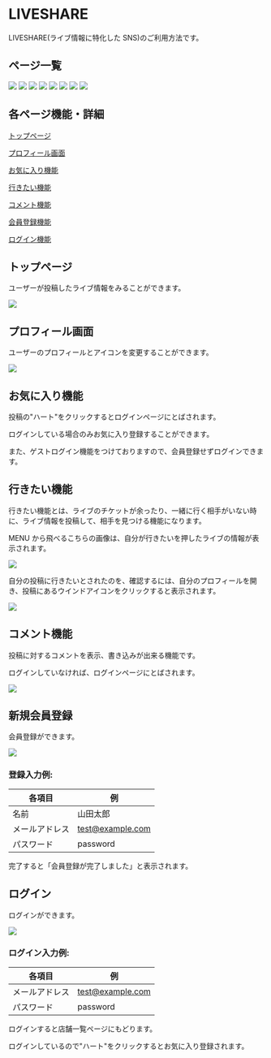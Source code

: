 # LIVESHARE

LIVESHARE(ライブ情報に特化した SNS)のご利用方法です。

## ページ一覧

<img src="./src/assets/スクリーンショット 1.png">
<img src="./src/assets/スクリーンショット 2.png">
<img src="./src/assets/スクリーンショット 3.png">
<img src="./src/assets/スクリーンショット 4.png">
<img src="./src/assets/スクリーンショット 8.png">
<img src="./src/assets/スクリーンショット 5.png">
<img src="./src/assets/スクリーンショット 6.png">
<img src="./src/assets/スクリーンショット 7.png">

## 各ページ機能・詳細

[トップページ](#top)

[プロフィール画面](#profile)

[お気に入り機能](#favorite)

[行きたい機能](#want)

[コメント機能](#comment)

[会員登録機能](#register)

[ログイン機能](#login)

## トップページ<a id=top></a>

ユーザーが投稿したライブ情報をみることができます。

<img src="./src/assets/スクリーンショット 1.png">

## プロフィール画面<a id=profile></a>

ユーザーのプロフィールとアイコンを変更することができます。

<img src="./src/assets/スクリーンショット 2.png">

## お気に入り機能<a id=favorite></a>

投稿の"ハート"をクリックするとログインページにとばされます。

ログインしている場合のみお気に入り登録することができます。

また、ゲストログイン機能をつけておりますので、会員登録せずログインできます。

## 行きたい機能<a id=want></a>

行きたい機能とは、ライブのチケットが余ったり、一緒に行く相手がいない時に、ライブ情報を投稿して、相手を見つける機能になります。

MENU から飛べるこちらの画像は、自分が行きたいを押したライブの情報が表示されます。

<img src="./src/assets/スクリーンショット 4.png">

自分の投稿に行きたいとされたのを、確認するには、自分のプロフィールを開き、投稿にあるウインドアイコンをクリックすると表示されます。

<img src="./src/assets/スクリーンショット 8.png">

## コメント機能<a id=comment></a>

投稿に対するコメントを表示、書き込みが出来る機能です。

ログインしていなければ、ログインページにとばされます。

<img src="./src/assets/スクリーンショット 5.png">

## 新規会員登録<a id=register></a>

会員登録ができます。

<img src="./src/assets/スクリーンショット 6.png">

### 登録入力例:

| 各項目         | 例               |
| -------------- | ---------------- |
| 名前           | 山田太郎         |
| メールアドレス | test@example.com |
| パスワード     | password         |

完了すると「会員登録が完了しました」と表示されます。

## ログイン<a id=login></a>

ログインができます。

<img src="./src/assets/スクリーンショット 7.png">

### ログイン入力例:

| 各項目         | 例               |
| -------------- | ---------------- |
| メールアドレス | test@example.com |
| パスワード     | password         |

ログインすると店舗一覧ページにもどります。

ログインしているので"ハート"をクリックするとお気に入り登録されます。
